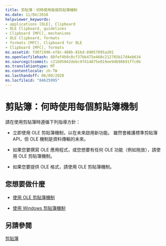 ```yaml
---
title: 剪貼簿：何時使用每個剪貼簿機制
ms.date: 11/04/2016
helpviewer_keywords:
- applications [OLE], Clipboard
- OLE Clipboard, guidelines
- Clipboard [MFC], mechanisms
- OLE Clipboard, formats
- formats [MFC], Clipboard for OLE
- Clipboard [MFC], formats
ms.assetid: fd071996-ef8c-488b-81bd-89057095a201
ms.openlocfilehash: 88fef4b9c0cf37bb475e460c212765b17d4eb634
ms.sourcegitcommit: c21b05042debc97d14875e019ee9d698691ffc0b
ms.translationtype: MT
ms.contentlocale: zh-TW
ms.lasthandoff: 06/09/2020
ms.locfileid: "84625995"
---
```

# <a name="clipboard-when-to-use-each-clipboard-mechanism"></a>剪貼簿：何時使用每個剪貼簿機制

請在使用剪貼簿時遵循下列指導方針：

- 立即使用 OLE 剪貼簿機制，以在未來啟用新功能。 雖然會維護標準剪貼簿 API，但 OLE 機制是資料傳輸的未來。

- 如果您要撰寫 OLE 應用程式，或您想要有任何 OLE 功能（例如拖放），請使用 OLE 剪貼簿機制。

- 如果您要提供 OLE 格式，請使用 OLE 剪貼簿機制。

## <a name="what-do-you-want-to-do"></a>您想要做什麼

- [使用 OLE 剪貼簿機制](clipboard-using-the-ole-clipboard-mechanism.md)

- [使用 Windows 剪貼簿機制](clipboard-using-the-windows-clipboard.md)

## <a name="see-also"></a>另請參閱

[剪貼簿](clipboard.md)
